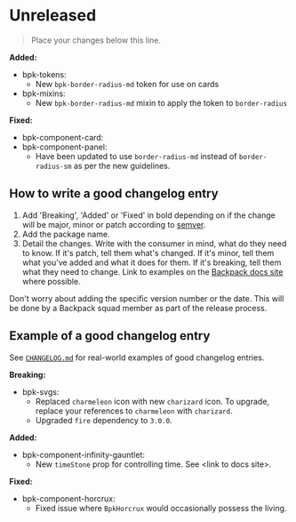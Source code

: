 # Unreleased

> Place your changes below this line.

**Added:**
  - bpk-tokens:
    - New `bpk-border-radius-md` token for use on cards
  - bpk-mixins:
    - New `bpk-border-radius-md` mixin to apply the token to `border-radius`

**Fixed:**
  - bpk-component-card:
  - bpk-component-panel:
    - Have been updated to use `border-radius-md` instead of `border-radius-sm` as per the new guidelines.

## How to write a good changelog entry

1. Add 'Breaking', 'Added' or 'Fixed' in bold depending on if the change will be major, minor or patch according to [semver](semver.org).
2. Add the package name.
3. Detail the changes. Write with the consumer in mind, what do they need to know. If it's patch, tell them what's changed. If it's minor, tell them what you've added and what it does for them. If it's breaking, tell them what they need to change. Link to examples on the [Backpack docs site](backpack.github.io) where possible.

Don't worry about adding the specific version number or the date. This will be done by a Backpack squad member as part of the release process.

## Example of a good changelog entry

See [`CHANGELOG.md`](CHANGELOG.md) for real-world examples of good changelog entries.

**Breaking:**

 - bpk-svgs:
   - Replaced `charmeleon` icon with new `charizard` icon. To upgrade, replace your references to `charmeleon` with `charizard`.
   - Upgraded `fire` dependency to `3.0.0`.

**Added:**

 - bpk-component-infinity-gauntlet:
   - New `timeStone` prop for controlling time. See &lt;link to docs site&gt;.

**Fixed:**

 - bpk-component-horcrux:
   - Fixed issue where `BpkHorcrux` would occasionally possess the living.


